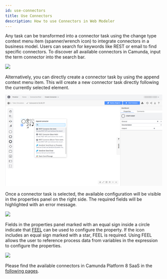 ```yaml
---
id: use-connectors
title: Use Connectors
description: How to use Connectors in Web Modeler
---
```


Any task can be transformed into a connector task using the change type context menu item (spanner/wrench icon) to integrate connectors in a business model. Users can search for keywords like REST or email to find specific connectors. To discover all available connectors in Camunda, input the term connector into the search bar.

![](img/use-connectors-context-menu.png)

Alternatively, you can directly create a connector task by using the append context menu item. This will create a new connector task directly following the currently selected element.

![](img/use-connectors-append.png)

Once a connector task is selected, the available configuration will be visible in the properties panel on the right side. The required fields will be highlighted with an error message.

![](img/use-connectors-properties.png)

Fields in the properties panel marked with an equal sign inside a circle indicate that [FEEL](/components/modeler/feel/what-is-feel.md) can be used to configure the property. If the icon includes an equal sign marked with a star, FEEL is required. Using FEEL allows the user to reference process data from variables in the expression to configure the properties.

![](img/use-connectors-feel.png)

Please find the available connectors in Camunda Platform 8 SaaS in the [following pages](/components/modeler/web-modeler/connectors/available-connectors/index.md).
